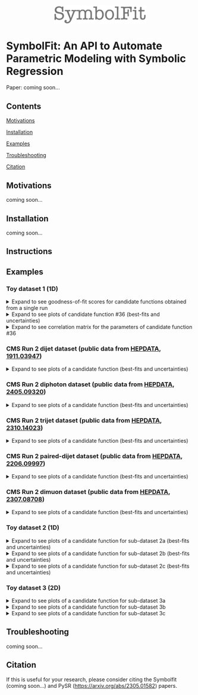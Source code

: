 <p align="center">
  <img src="https://github.com/hftsoi/SymbolFit/blob/main/display/logo.png" width="250"/>
</p>

# SymbolFit: An API to Automate Parametric Modeling with Symbolic Regression
Paper: coming soon...

## Contents
[Motivations](https://github.com/hftsoi/symbolfit/tree/main?tab=readme-ov-file#motivations)

[Installation](https://github.com/hftsoi/symbolfit/tree/main?tab=readme-ov-file#installation)

[Examples](https://github.com/hftsoi/symbolfit/tree/main?tab=readme-ov-file#examples)

[Troubleshooting](https://github.com/hftsoi/symbolfit/tree/main?tab=readme-ov-file#troubleshooting)

[Citation](https://github.com/hftsoi/symbolfit/tree/main?tab=readme-ov-file#citation)

## Motivations
coming soon...

## Installation
coming soon...

## Instructions


## Examples

### Toy dataset 1 (1D)
<details>
  <summary>Expand to see goodness-of-fit scores for candidate functions obtained from a single run</summary>
    <p align="center">
      <img src="https://github.com/hftsoi/symbolfit/blob/main/display/toy_dataset_1/toy_dataset_1-gof_chi2.png" width="800"/>
    </p>
    <p align="center">
      <img src="https://github.com/hftsoi/symbolfit/blob/main/display/toy_dataset_1/toy_dataset_1-gof_rmse.png" width="800"/>
    </p>
    <p align="center">
      <img src="https://github.com/hftsoi/symbolfit/blob/main/display/toy_dataset_1/toy_dataset_1-gof_r2.png" width="800"/>
    </p>
</details>

<details>
  <summary>Expand to see plots of candidate function #36 (best-fits and uncertainties)</summary>
    <p align="center">
      <img src="https://github.com/hftsoi/symbolfit/blob/main/display/toy_dataset_1/toy_dataset_1-candidates1.png" width="800"/>
    </p>
    <p align="center">
      <img src="https://github.com/hftsoi/symbolfit/blob/main/display/toy_dataset_1/toy_dataset_1-candidates2.png" width="800"/>
    </p>
    <p align="center">
      <img src="https://github.com/hftsoi/symbolfit/blob/main/display/toy_dataset_1/toy_dataset_1-candidates3.png" width="800"/>
    </p>
    <p align="center">
      <img src="https://github.com/hftsoi/symbolfit/blob/main/display/toy_dataset_1/toy_dataset_1-candidates4.png" width="800"/>
    </p>
    <p align="center">
      <img src="https://github.com/hftsoi/symbolfit/blob/main/display/toy_dataset_1/toy_dataset_1-candidates5.png" width="800"/>
    </p>
    <p align="center">
      <img src="https://github.com/hftsoi/symbolfit/blob/main/display/toy_dataset_1/toy_dataset_1-candidates6.png" width="800"/>
    </p>
</details>

<details>
  <summary>Expand to see correlation matrix for the parameters of candidate function #36</summary>
    <p align="center">
      <img src="https://github.com/hftsoi/symbolfit/blob/main/display/toy_dataset_1/toy_dataset_1-corr.png" width="800"/>
    </p>
</details>

### CMS Run 2 dijet dataset (public data from [HEPDATA](https://www.hepdata.net/record/ins1764471), [1911.03947](https://arxiv.org/abs/1911.03947))
<details>
  <summary>Expand to see plots of a candidate function (best-fits and uncertainties)</summary>
    <p align="center">
      <img src="https://github.com/hftsoi/symbolfit/blob/main/display/dijet/dijet-candidate1.png" width="800"/>
    </p>
    <p align="center">
      <img src="https://github.com/hftsoi/symbolfit/blob/main/display/dijet/dijet-candidate2.png" width="800"/>
    </p>
    <p align="center">
      <img src="https://github.com/hftsoi/symbolfit/blob/main/display/dijet/dijet-candidate3.png" width="800"/>
    </p>
    <p align="center">
      <img src="https://github.com/hftsoi/symbolfit/blob/main/display/dijet/dijet-candidate4.png" width="800"/>
    </p>
    <p align="center">
      <img src="https://github.com/hftsoi/symbolfit/blob/main/display/dijet/dijet-candidate5.png" width="800"/>
    </p>
</details>

### CMS Run 2 diphoton dataset (public data from [HEPDATA](https://www.hepdata.net/record/ins2787227), [2405.09320](https://arxiv.org/abs/2405.09320))
<details>
  <summary>Expand to see plots of a candidate function (best-fits and uncertainties)</summary>
    <p align="center">
      <img src="https://github.com/hftsoi/symbolfit/blob/main/display/diphoton/diphoton-candidate1.png" width="800"/>
    </p>
    <p align="center">
      <img src="https://github.com/hftsoi/symbolfit/blob/main/display/diphoton/diphoton-candidate2.png" width="800"/>
    </p>
    <p align="center">
      <img src="https://github.com/hftsoi/symbolfit/blob/main/display/diphoton/diphoton-candidate3.png" width="800"/>
    </p>
</details>

### CMS Run 2 trijet dataset (public data from [HEPDATA](https://www.hepdata.net/record/ins2713513), [2310.14023](https://arxiv.org/abs/2310.14023))
<details>
  <summary>Expand to see plots of a candidate function (best-fits and uncertainties)</summary>
    <p align="center">
      <img src="https://github.com/hftsoi/symbolfit/blob/main/display/trijet/trijet-candidate1.png" width="800"/>
    </p>
    <p align="center">
      <img src="https://github.com/hftsoi/symbolfit/blob/main/display/trijet/trijet-candidate2.png" width="800"/>
    </p>
    <p align="center">
      <img src="https://github.com/hftsoi/symbolfit/blob/main/display/trijet/trijet-candidate3.png" width="800"/>
    </p>
    <p align="center">
      <img src="https://github.com/hftsoi/symbolfit/blob/main/display/trijet/trijet-candidate4.png" width="800"/>
    </p>
    <p align="center">
      <img src="https://github.com/hftsoi/symbolfit/blob/main/display/trijet/trijet-candidate5.png" width="800"/>
    </p>
</details>

### CMS Run 2 paired-dijet dataset (public data from [HEPDATA](https://www.hepdata.net/record/ins2098256), [2206.09997](https://arxiv.org/abs/2206.09997))
<details>
  <summary>Expand to see plots of a candidate function (best-fits and uncertainties)</summary>
    <p align="center">
      <img src="https://github.com/hftsoi/symbolfit/blob/main/display/fourjet/fourjet-candidate1.png" width="800"/>
    </p>
    <p align="center">
      <img src="https://github.com/hftsoi/symbolfit/blob/main/display/fourjet/fourjet-candidate2.png" width="800"/>
    </p>
    <p align="center">
      <img src="https://github.com/hftsoi/symbolfit/blob/main/display/fourjet/fourjet-candidate3.png" width="800"/>
    </p>
    <p align="center">
      <img src="https://github.com/hftsoi/symbolfit/blob/main/display/fourjet/fourjet-candidate4.png" width="800"/>
    </p>
    <p align="center">
      <img src="https://github.com/hftsoi/symbolfit/blob/main/display/fourjet/fourjet-candidate5.png" width="800"/>
    </p>
</details>

### CMS Run 2 dimuon dataset (public data from [HEPDATA](https://www.hepdata.net/record/ins2678141), [2307.08708](https://arxiv.org/abs/2307.08708))
<details>
  <summary>Expand to see plots of a candidate function (best-fits and uncertainties)</summary>
    <p align="center">
      <img src="https://github.com/hftsoi/symbolfit/blob/main/display/dimuon/dimuon-candidate1.png" width="800"/>
    </p>
    <p align="center">
      <img src="https://github.com/hftsoi/symbolfit/blob/main/display/dimuon/dimuon-candidate2.png" width="800"/>
    </p>
    <p align="center">
      <img src="https://github.com/hftsoi/symbolfit/blob/main/display/dimuon/dimuon-candidate3.png" width="800"/>
    </p>
</details>


### Toy dataset 2 (1D)
<details>
  <summary>Expand to see plots of a candidate function for sub-dataset 2a (best-fits and uncertainties)</summary>
    <p align="center">
      <img src="https://github.com/hftsoi/symbolfit/blob/main/display/toy_dataset_2a/toy_dataset_2a-candidate1.png" width="800"/>
    </p>
    <p align="center">
      <img src="https://github.com/hftsoi/symbolfit/blob/main/display/toy_dataset_2a/toy_dataset_2a-candidate2.png" width="800"/>
    </p>
    <p align="center">
      <img src="https://github.com/hftsoi/symbolfit/blob/main/display/toy_dataset_2a/toy_dataset_2a-candidate3.png" width="800"/>
    </p>
</details>

<details>
  <summary>Expand to see plots of a candidate function for sub-dataset 2b (best-fits and uncertainties)</summary>
    <p align="center">
      <img src="https://github.com/hftsoi/symbolfit/blob/main/display/toy_dataset_2b/toy_dataset_2b-candidates1.png" width="800"/>
    </p>
    <p align="center">
      <img src="https://github.com/hftsoi/symbolfit/blob/main/display/toy_dataset_2b/toy_dataset_2b-candidates2.png" width="800"/>
    </p>
    <p align="center">
      <img src="https://github.com/hftsoi/symbolfit/blob/main/display/toy_dataset_2b/toy_dataset_2b-candidates3.png" width="800"/>
    </p>
    <p align="center">
      <img src="https://github.com/hftsoi/symbolfit/blob/main/display/toy_dataset_2b/toy_dataset_2b-candidates4.png" width="800"/>
    </p>
</details>

<details>
  <summary>Expand to see plots of a candidate function for sub-dataset 2c (best-fits and uncertainties)</summary>
    <p align="center">
      <img src="https://github.com/hftsoi/symbolfit/blob/main/display/toy_dataset_2c/toy_dataset_2c-candidates1.png" width="800"/>
    </p>
    <p align="center">
      <img src="https://github.com/hftsoi/symbolfit/blob/main/display/toy_dataset_2c/toy_dataset_2c-candidates2.png" width="800"/>
    </p>
    <p align="center">
      <img src="https://github.com/hftsoi/symbolfit/blob/main/display/toy_dataset_2c/toy_dataset_2c-candidates3.png" width="800"/>
    </p>
    <p align="center">
      <img src="https://github.com/hftsoi/symbolfit/blob/main/display/toy_dataset_2c/toy_dataset_2c-candidates4.png" width="800"/>
    </p>
    <p align="center">
      <img src="https://github.com/hftsoi/symbolfit/blob/main/display/toy_dataset_2c/toy_dataset_2c-candidates5.png" width="800"/>
    </p>
</details>

### Toy dataset 3 (2D)

<details>
  <summary>Expand to see plots of a candidate function for sub-dataset 3a</summary>
    <p align="center">
      <img src="https://github.com/hftsoi/symbolfit/blob/main/display/toy_dataset_3a/toy_dataset_3a-candidates1.png" width="800"/>
    </p>
</details>

<details>
  <summary>Expand to see plots of a candidate function for sub-dataset 3b</summary>
    <p align="center">
      <img src="https://github.com/hftsoi/symbolfit/blob/main/display/toy_dataset_3b/toy_dataset_3b-candidates1.png" width="800"/>
    </p>
</details>

<details>
  <summary>Expand to see plots of a candidate function for sub-dataset 3c</summary>
    <p align="center">
      <img src="https://github.com/hftsoi/symbolfit/blob/main/display/toy_dataset_3c/toy_dataset_3c-candidates1.png" width="800"/>
    </p>
</details>

## Troubleshooting
coming soon...

## Citation
If this is useful for your research, please consider citing the Symbolfit (coming soon...) and PySR (https://arxiv.org/abs/2305.01582) papers.
